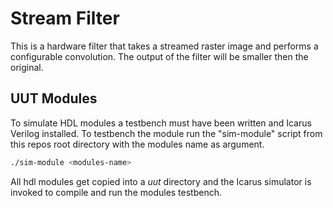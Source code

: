 # Stream Filter

This is a hardware filter that takes a streamed raster image and performs a
configurable convolution. The output of the filter will be smaller then the
original.


## UUT Modules

To simulate HDL modules a testbench must have been written and Icarus Verilog
installed. To testbench the module run the "sim-module" script from this repos
root directory with the modules name as argument.

``` bash
./sim-module <modules-name>
```

All hdl modules get copied into a *uut* directory and the Icarus simulator is
invoked to compile and run the modules testbench.

